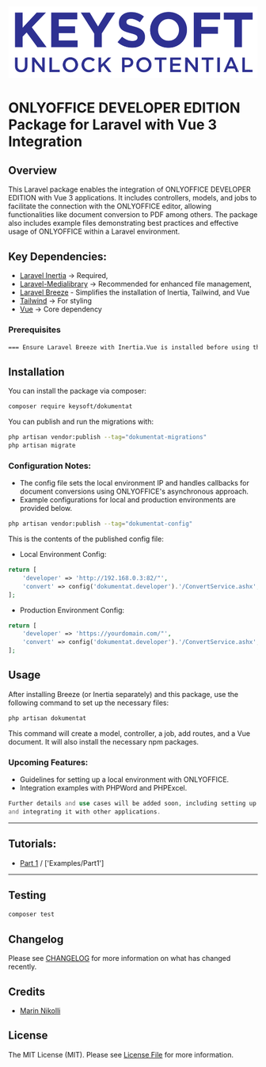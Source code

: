 ![Alt text](<art/KEYSOFT_Logo blu.svg>)
# ONLYOFFICE DEVELOPER EDITION Package for Laravel with Vue 3 Integration

## Overview
This Laravel package enables the integration of ONLYOFFICE DEVELOPER EDITION with Vue 3 applications. It includes controllers, models, and jobs to facilitate the connection with the ONLYOFFICE editor, allowing functionalities like document conversion to PDF among others. The package also includes example files demonstrating best practices and effective usage of ONLYOFFICE within a Laravel environment.

## Key Dependencies:


- [Laravel Inertia](https://github.com/inertiajs/inertia-laravel) -> Required, 
- [Laravel-Medialibrary](https://github.com/spatie/laravel-medialibrary) -> Recommended for enhanced file management, 
- [Laravel Breeze](https://github.com/laravel/breeze) - Simplifies the installation of Inertia, Tailwind, and Vue
- [Tailwind](https://tailwindcss.com/) -> For styling
- [Vue](https://vuejs.org/) -> Core dependency

### Prerequisites
```bash
=== Ensure Laravel Breeze with Inertia.Vue is installed before using this package === 
```

## Installation

You can install the package via composer:

```bash
composer require keysoft/dokumentat
```

You can publish and run the migrations with:

```bash
php artisan vendor:publish --tag="dokumentat-migrations"
php artisan migrate
```

### Configuration Notes:
- The config file sets the local environment IP and handles callbacks for document conversions using ONLYOFFICE's asynchronous approach.
- Example configurations for local and production environments are provided below.

```bash
php artisan vendor:publish --tag="dokumentat-config"
```

This is the contents of the published config file:
- Local Environment Config:
```php
return [
    'developer' => 'http://192.168.0.3:82/"',
    'convert' => config('dokumentat.developer').'/ConvertService.ashx',
];
```
- Production Environment Config:
```php
return [
    'developer' => 'https://yourdomain.com/"',
    'convert' => config('dokumentat.developer').'/ConvertService.ashx',
];
```

<!-- Optionally, you can publish the views using -->

<!-- ```bash
php artisan vendor:publish --tag="dokumentat-views"
``` -->

## Usage
After installing Breeze (or Inertia separately) and this package, use the following command to set up the necessary files:
```php
php artisan dokumentat
```

This command will create a model, controller, a job, add routes, and a Vue document. It will also install the necessary npm packages.


### Upcoming Features:

- Guidelines for setting up a local environment with ONLYOFFICE.
- Integration examples with PHPWord and PHPExcel.




```php
Further details and use cases will be added soon, including setting up ONLYOFFICE locally and on a server, 
and integrating it with other applications.
```

___
## Tutorials: 
- [Part 1](https://medium.com/@marin.nikoli/this-year-i-ventured-beyond-the-usual-crud-applications-and-tackled-an-exciting-challenge-a1efe5a35df6) / ['Examples/Part1']
___

## Testing

```bash
composer test
```

## Changelog

Please see [CHANGELOG](CHANGELOG.md) for more information on what has changed recently.

<!-- ## Contributing

Please see [CONTRIBUTING](CONTRIBUTING.md) for details.

## Security Vulnerabilities

Please review [our security policy](../../security/policy) on how to report security vulnerabilities. -->

## Credits

- [Marin Nikolli](https://github.com/mnplus)
<!-- - [All Contributors](../../contributors) -->

## License

The MIT License (MIT). Please see [License File](LICENSE.md) for more information.
